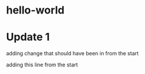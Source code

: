 # hello-world
 # Update 1


adding change that should have been in from the start


adding this line from the start